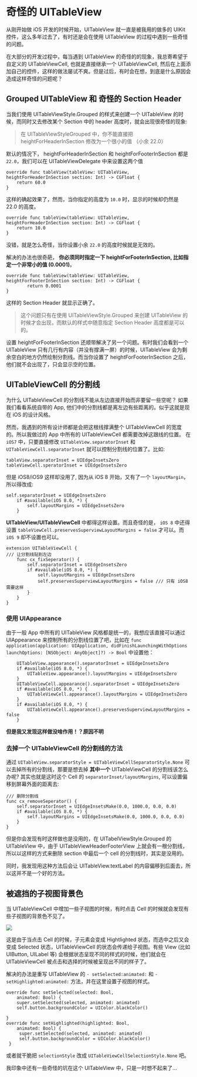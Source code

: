 # 奇怪的 UITableView

从刚开始做 iOS 开发的时候开始，UITableView 就一直是被我用的做多的 UIKit 控件，这么多年过去了，有时还是会在使用 UITableView 的过程中遇到一些奇怪的问题。

在大部分的开发过程中，每当遇到 UITableView 的奇怪的的现象，我总寄希望于自定义的 UITableViewCell, 也就是直接继承一个 UITableViewCell, 然后在上面添加自己的控件，这样的做法屡试不爽。但是过后，有时会在想，到底是什么原因会造成这样奇怪的问题呢？

## Grouped UITableView 和 奇怪的 Section Header 

当我们使用 UITableViewStyle.Grouped 的样式来创建一个 UITableView 的时候，而同时又去修改某个 Section 中的 header 高度时，就会出现很奇怪的现象:

> 在 UITableViewStyleGrouped 中，你不能直接把 heightForHeaderInSection 修改为一个很小的值 （小余 22.0）

默认的情况下， heightForHeaderInSection 和 heightForFooterInSection 都是 `22.0`，我们可以在 UITableViewDelegate 中来设置这两个值

    override func tableView(tableView: UITableView, heightForHeaderInSection section: Int) -> CGFloat {
        return 60.0
    }

这样的确起效果了，然而，当你指定的高度为 `10.0` 时，显示的时候却仍然是 22.0 的高度。

    override func tableView(tableView: UITableView, heightForHeaderInSection section: Int) -> CGFloat {
        return 10.0
    }

没错，就是怎么奇怪，当你设置小余 `22.0` 的高度时候就是无效的。

解决的办法也很奇葩， **你必须同时指定一下 heightForFooterInSection, 比如指定一个非常小的值 (0.0001)**。

    override func tableView(tableView: UITableView, heightForFooterInSection section: Int) -> CGFloat {
            return 0.0001
    }
    
这样的 Section Header 就显示正确了。

> 这个问题只有在使用 UITableViewStyle.Grouped 来创建 UITableView 的时候才会出现，而默认的样式中随意指定 Section Header 高度都是可以的。

设置 heightForFooterInSection 还顺带解决了另一个问题。有时我们会看到一个 UITableView 只有几行有内容（并没有撑满一屏）的时候，UITableView 会为剩余空白的地方仍然绘制分割线。而当你设置了 heightForFooterInSection 之后，他们就不会出现了，只会显示空的位置。

## UITableViewCell 的分割线 

为什么 UITableViewCell 的分割线不能从左边直接开始而非要留一些空呢？ 如果我们看看系统自带的 App, 他们中的分割线都是离左边有些距离的。似乎这就是现在 iOS 的设计风格。

然而，我遇到的所有设计师都是会把这根线撑满整个 UITableViewCell 的宽度的。所以我做过的 App 中所有的 UITableViewCell 都需要改掉这跟线的位置。 在 `iOS7` 中，只要直接修改 `UITableView.separatorInset` 和 `UITableViewCell.separatorInset` 就可以控制分割线的位置了。比如:

    tableView.separatorInset = UIEdgeInsetsZero
    tableViewCell.speratorInset = UIEdgeInsetsZero

但是 iOS8/iOS9 这样却没用了, 因为从 iOS 8 开始，又有了一个 `layoutMargin`，所以得改成:

    self.separatorInset = UIEdgeInsetsZero
        if #available(iOS 8.0, *) {
            self.layoutMargins = UIEdgeInsetsZero
        }
        
**UITableView/UITableViewCell** 中都得这样设置。而且奇怪的是， `iOS 8` 中还得设置 `tableViewCell.preservesSuperviewLayoutMargins = false` 才可以。而 `iOS 9` 却不设置也可以。

    extension UITableViewCell {
    /// 让分割线贴到左边
        func cx_fixSeperator() {
            self.separatorInset = UIEdgeInsetsZero
            if #available(iOS 8.0, *) {
                self.layoutMargins = UIEdgeInsetsZero
                self.preservesSuperviewLayoutMargins = false /// 只有 iOS8 需要这样
            }
        }
    }

### 使用 UIAppearance

由于一般 App 中所有的 UITableView 风格都是统一的，我想应该直接可以通过 UIAppearance 来控制所有的分割线位置了吧，比如在 `func application(application: UIApplication, didFinishLaunchingWithOptions launchOptions: [NSObject: AnyObject]?) -> Bool` 中设置他：

        UITableView.appearance().separatorInset = UIEdgeInsetsZero
        if #available(iOS 8.0, *) {
            UITableView.appearance().layoutMargins = UIEdgeInsetsZero
        }
        UITableViewCell.appearance().separatorInset = UIEdgeInsetsZero
        if #available(iOS 8.0, *) {
            UITableViewCell.appearance().layoutMargins = UIEdgeInsetsZero
        }
        if #available(iOS 8.0, *) {
            UITableViewCell.appearance().preservesSuperviewLayoutMargins = false
        }

**但是我又发现这样做没啥作用！？原因不明**

### 去掉一个 UITableViewCell 的分割线的方法

通过 `UITableView.separatorStyle = UITableViewCellSeparatorStyle.None`  可以去掉所有的分割线，那要是想去掉 **其中一个** UITableViewCell 的分割线该怎么办呢? 其实也就是这时这个 Cell 的 `separatorInset/layoutMargins`, 可以设置偏移到屏幕外面的距离去:

    /// 删除分割线
    func cx_removeSeperator() {
        self.separatorInset = UIEdgeInsetsMake(0.0, 1000.0, 0.0, 0.0)
        if #available(iOS 8.0, *) {
            self.layoutMargins = UIEdgeInsetsMake(0.0, 1000.0, 0.0, 0.0)
        }
    }
    
但是你会发现有时这样做也是没用的，在 UITabelViewStyle.Grouped 的 UITableView 中，由于 UITableViewHeaderFooterView 上就会有一根分割线，所以以这样的方式来删除 section 中最后一个 cell 的分割线时，其实是没用的。

同时，我发现用这种方法后会让 UITableView.textLabel 的内容偏移到后面去，所以这并不是一个好的方法。

## 被遮挡的子视图背景色

当 UITableViewCell 中增加一些子视图的时候，有时点击 Cell 的时候就会发现有些子视图的背景色不见了。

![](http://7vihfk.com1.z0.glb.clouddn.com/Simulator%20Screen%20Shot%202016%E5%B9%B43%E6%9C%8830%E6%97%A5%20%E4%B8%8B%E5%8D%882.37.42.png)

这是由于当点击 Cell 的时候，子元素会变成 Hightlighted 状态，而选中之后又会变成 Selected 状态，UITableViewCell 的状态会传递给子视图。有些 View (比如 UIButton, UILabel 等) 会根据状态呈现不同的样式的时候，他们就会在 UITableViewCell 被点击和选择的时候被呈现出不同的样子了。

解决的办法是重写 UITableView 的 `- setSelected:animated:` 和 `- setHighlighted:animated:` 方法，并在这里设置子视图的样式。

	override func setSelected(selected: Bool, 
		animated: Bool) {
        super.setSelected(selected, animated: animated)
        self.button.backgroundColor = UIColor.blackColor()

    }
	override func setHighlighted(highlighted: Bool, 
		animated: Bool) {
	     super.setSelected(selected, animated: animated)
	     self.button.backgroundColor = UIColor.blackColor()
	 }

或者就干脆把 `selectionStyle` 改成 `UITableViewCellSelectionStyle.None` 吧。



我印象中还有一些奇怪的坑在这个 UITableView 中，只是一时想不起来了...
    


